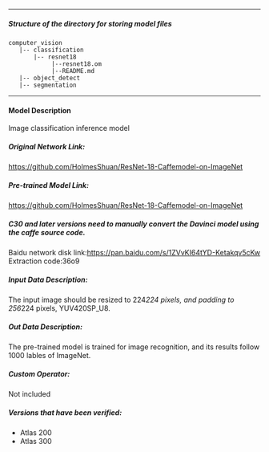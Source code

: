 *******************************************************************************
##### Structure of the directory for storing model files
```
computer_vision
   |-- classification
       |-- resnet18
            |--resnet18.om
            |--README.md
   |-- object_detect
   |-- segmentation
```
*******************************************************************************

#### Model Description

Image classification inference model

##### Original Network Link:

https://github.com/HolmesShuan/ResNet-18-Caffemodel-on-ImageNet

##### Pre-trained Model Link:

https://github.com/HolmesShuan/ResNet-18-Caffemodel-on-ImageNet

##### C30 and later versions need to manually convert the Davinci model using the caffe source code.

Baidu network disk link:https://pan.baidu.com/s/1ZVvKI64tYD-Ketakqv5cKw Extraction code:36o9

##### Input Data Description:

The input image should be resized to 224*224 pixels, and padding to 256*224 pixels, YUV420SP_U8.

##### Out Data Description:

The pre-trained model is trained for image recognition, and its results follow 1000 lables of ImageNet.

##### Custom Operator:

Not included

##### Versions that have been verified: 

- Atlas 200
- Atlas 300
